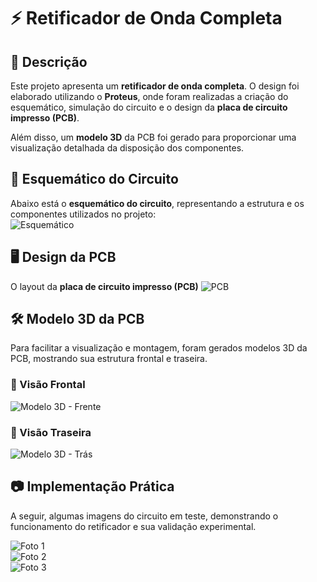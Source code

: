 # ⚡ Retificador de Onda Completa  

## 📖 Descrição  
Este projeto apresenta um **retificador de onda completa**. O design foi elaborado utilizando o **Proteus**, onde foram realizadas a criação do esquemático, simulação do circuito e o design da **placa de circuito impresso (PCB)**.  

Além disso, um **modelo 3D** da PCB foi gerado para proporcionar uma visualização detalhada da disposição dos componentes.  

## 🔧 Esquemático do Circuito  
Abaixo está o **esquemático do circuito**, representando a estrutura e os componentes utilizados no projeto:  
![Esquemático](esquematico.png)  

## 🖥️ Design da PCB  
O layout da **placa de circuito impresso (PCB)**
![PCB](PCB.png)  

## 🛠️ Modelo 3D da PCB  
Para facilitar a visualização e montagem, foram gerados modelos 3D da PCB, mostrando sua estrutura frontal e traseira.  

### 🔹 Visão Frontal  
![Modelo 3D - Frente](3d.png)  

### 🔹 Visão Traseira  
![Modelo 3D - Trás](3Datras.png)  

## 📷 Implementação Prática  
A seguir, algumas imagens do circuito em teste, demonstrando o funcionamento do retificador e sua validação experimental.  

![Foto 1](retificador1.jpeg)  
![Foto 2](retificador2.jpeg)  
![Foto 3](retificador3.jpeg)  

